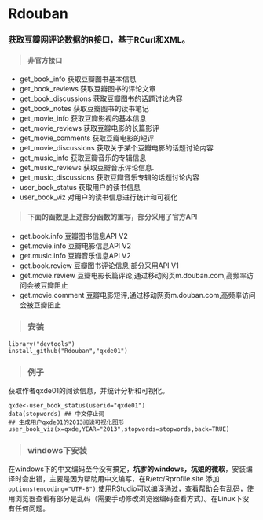 Rdouban
=======
### 获取豆瓣网评论数据的R接口，基于RCurl和XML。
> #### 非官方接口
* get_book_info	获取豆瓣图书基本信息
* get_book_reviews	获取豆瓣图书的评论文章
* get_book_discussions	获取豆瓣图书的话题讨论内容
* get_book_notes	获取豆瓣图书的读书笔记
* get_movie_info	获取豆瓣影视的基本信息
* get_movie_reviews	获取豆瓣电影的长篇影评
* get_movie_comments	获取豆瓣电影的短评
* get_movie_discussions	获取关于某个豆瓣电影的话题讨论内容
* get_music_info	获取豆瓣音乐的专辑信息
* get_music_reviews	获取豆瓣音乐评论信息.
* get_music_discussions	获取豆瓣音乐专辑的话题讨论内容
* user_book_status 获取用户的读书信息
* user_book_viz 对用户的读书信息进行统计和可视化

> #### 下面的函数是上述部分函数的重写，部分采用了官方API
* get.book.info  豆瓣图书信息API V2
* get.movie.info  豆瓣电影信息API V2
* get.music.info  豆瓣音乐信息API V2
* get.book.review  豆瓣图书评论信息,部分采用API V1
* get.movie.review  豆瓣电影长篇评论,通过移动网页m.douban.com,高频率访问会被豆瓣阻止
* get.movie.comment  豆瓣电影短评,通过移动网页m.douban.com,高频率访问会被豆瓣阻止

>### 安装
```
library("devtools")
install_github("Rdouban","qxde01")
```
>### 例子
获取作者qxde01的阅读信息，并统计分析和可视化。
```
qxde<-user_book_status(userid="qxde01")
data(stopwords) ## 中文停止词
## 生成用户qxde01的2013阅读可视化图形
user_book_viz(x=qxde,YEAR="2013",stopwords=stopwords,back=TRUE)
``` 
>### windows下安装
在windows下的中文编码至今没有搞定，**坑爹的windows，坑娘的微软**，安装编译时会出错，主要是因为帮助用中文编写，在R/etc/Rprofile.site 添加`options(encoding="UTF-8")`,使用RStudio可以编译通过，查看帮助会有乱码，使用浏览器查看有部分是乱码（需要手动修改浏览器编码查看方式）。在Linux下没有任何问题。